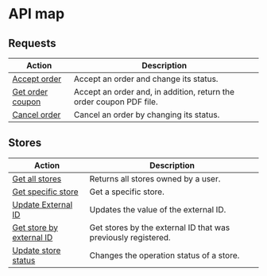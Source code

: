# API map

## Requests
 
|Action|Description|
|---|---|
|[Accept order](https://www.mercadopago[FAKER][URL][DOMAIN]/developers/en/reference/mp_delivery/_proximity-integration_shipments_shipment_id_accept/put)| Accept an order and change its status.|
|[Get order coupon](https://www.mercadopago[FAKER][URL][DOMAIN]/developers/en/reference/mp_delivery/_proximity-integration_shipments_shipment_id_print_label_pdf/get)| Accept an order and, in addition, return the order coupon PDF file.|
|[Cancel order](https://www.mercadopago[FAKER][URL][DOMAIN]/developers/pt/reference/mp_delivery/_proximity-integration_shipments_shipment_id_cancel/put)| Cancel an order by changing its status.|
 
## Stores
 
|Action|Description|
|---|---|
|[Get all stores](https://www.mercadopago[FAKER][URL][DOMAIN]/developers/en/reference/mp_delivery/_proximity-integration_users_seller_id_stores/get)| Returns all stores owned by a user.|
|[Get specific store](https://www.mercadopago[FAKER][URL][DOMAIN]/developers/en/reference/mp_delivery/_proximity-integration_stores_StoreID/get)| Get a specific store. |
|[Update External ID](https://www.mercadopago[FAKER][URL][DOMAIN]/developers/en/reference/mp_delivery/_proximity-integration_stores_StoreID_external_id/put)| Updates the value of the external ID.|
|[Get store by external ID](https://www.mercadopago[FAKER][URL][DOMAIN]/developers/en/reference/mp_delivery/_proximity-integration_users_SellerID_stores_external_id_ExternalID/get)| Get stores by the external ID that was previously registered.|
|[Update store status](https://www.mercadopago[FAKER][URL][DOMAIN]/developers/en/reference/mp_delivery/_proximity-integration_stores_store_id_status/put)| Changes the operation status of a store.| 
